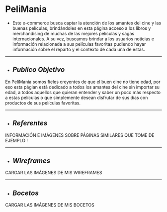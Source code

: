 # PeliMania

+ Este e-commerce busca captar la atención de los amantes del cine y las buenas películas, brindándoles en esta página acceso a los libros y merchandising de muchas de las mejores películas y sagas internacionales. A su vez, buscamos brindar a los usuarios noticias e información relacionada a sus películas favoritas pudiendo hayar información sobre el reparto y el contexto de cada una de estas.
___

+ ## ___Publico Objetivo___
En PeliMania somos fieles creyentes de que el buen cine no tiene edad, por eso esta págian está dedicado a todos los amantes del cine sin importar su edad, a todos aquellos que quieran entender y saber un poco más respecto a estas películas o que simplemente desean disfrutar de sus días con productos de sus películas favoritas.
___

+ ## ___Referentes___
INFORMACIÓN E IMÁGENES SOBRE PÁGINAS SIMILARES QUE TOME DE EJEMPLO !
___

+ ## ___Wireframes___
CARGAR LAS IMÁGENES DE MIS WIREFRAMES
___

+ ## ___Bocetos___
CARGAR LAS IMÁGENES DE MIS BOCETOS


